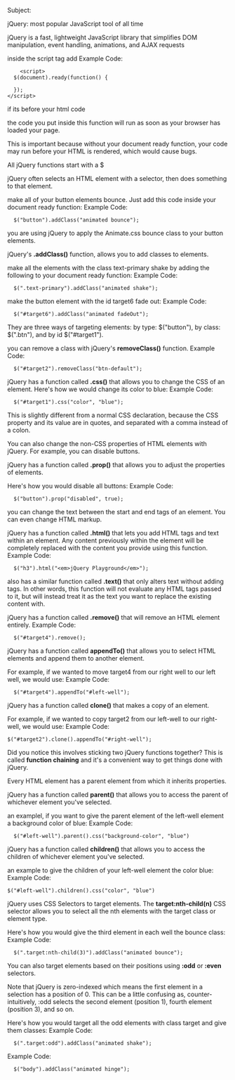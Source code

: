 Subject:

jQuery: most popular JavaScript tool of all time

jQuery is a fast, lightweight JavaScript library that simplifies DOM manipulation, 
event handling, animations, and AJAX requests


inside the script tag add
Example Code:
```
    <script>
  $(document).ready(function() {

  });
</script>
```
if its before your html code

the code you put inside this function will run as soon as your browser has loaded your page.

This is important because without your document ready function, your code may run before your HTML is rendered, which would cause bugs.


All jQuery functions start with a $


jQuery often selects an HTML element with a selector, then does something to that element.


make all of your button elements bounce. Just add this code inside your document ready function:
Example Code:
```
  $("button").addClass("animated bounce");
```
you are using jQuery to apply the Animate.css bounce class to your button elements.


jQuery's **.addClass()** function, allows you to add classes to elements.


make all the elements with the class text-primary shake by adding the following to your document ready function:
Example Code:
```
  $(".text-primary").addClass("animated shake");
```


make the button element with the id target6 fade out:
Example Code:
```
  $("#target6").addClass("animated fadeOut");
```


They are three ways of targeting elements: 
by type: $("button"), by class: $(".btn"), and by id $("#target1").


you can remove a class with jQuery's **removeClass()** function.
Example Code:
```
  $("#target2").removeClass("btn-default");
```


jQuery has a function called **.css()** that allows you to change the CSS of an element.
Here's how we would change its color to blue:
Example Code:
```
  $("#target1").css("color", "blue");
```
This is slightly different from a normal CSS declaration, because the CSS property and its value are in quotes, and separated with a comma instead of a colon.


You can also change the non-CSS properties of HTML elements with jQuery. 
For example, you can disable buttons.

jQuery has a function called **.prop()** that allows you to adjust the properties of elements.

Here's how you would disable all buttons:
Example Code:
```
  $("button").prop("disabled", true);
```


you can change the text between the start and end tags of an element. 
You can even change HTML markup.

jQuery has a function called **.html()** that lets you add HTML tags and text within an element. 
Any content previously within the element will be completely replaced with the content you provide using this function.
Example Code:
```
  $("h3").html("<em>jQuery Playground</em>");
```


also has a similar function called **.text()** that only alters text without adding tags. 
In other words, this function will not evaluate any HTML tags passed to it, but will instead treat it as the text you want to replace the existing content with.


jQuery has a function called **.remove()** that will remove an HTML element entirely.
Example Code:
```
  $("#target4").remove();
```


jQuery has a function called **appendTo()** that allows you to select HTML elements and append them to another element.

For example, if we wanted to move target4 from our right well to our left well, we would use:
Example Code:
```
  $("#target4").appendTo("#left-well");
```


jQuery has a function called **clone()** that makes a copy of an element.

For example, if we wanted to copy target2 from our left-well to our right-well, we would use:
Example Code:
```
$("#target2").clone().appendTo("#right-well");
```
Did you notice this involves sticking two jQuery functions together? 
This is called **function chaining** and it's a convenient way to get things done with jQuery.


Every HTML element has a parent element from which it inherits properties.

jQuery has a function called **parent()** that allows you to access the parent of whichever element you've selected.

an examplel, if you want to give the parent element of the left-well element a background color of blue:
Example Code:
```
  $("#left-well").parent().css("background-color", "blue")
```


jQuery has a function called **children()** that allows you to access the children of whichever element you've selected.

an example to give the children of your left-well element the color blue:
Example Code:
```
$("#left-well").children().css("color", "blue")
```


jQuery uses CSS Selectors to target elements. 
The **target:nth-child(n)** CSS selector allows you to select all the nth elements with the target class or element type.

Here's how you would give the third element in each well the bounce class:
Example Code:
```
  $(".target:nth-child(3)").addClass("animated bounce");
```


You can also target elements based on their positions using **:odd** or **:even** selectors.

Note that jQuery is zero-indexed which means the first element in a selection has a position of 0. 
This can be a little confusing as, counter-intuitively, :odd selects the second element (position 1), fourth element (position 3), and so on.

Here's how you would target all the odd elements with class target and give them classes:
Example Code:
```
  $(".target:odd").addClass("animated shake");
```



Example Code:
```
  $("body").addClass("animated hinge");
```


